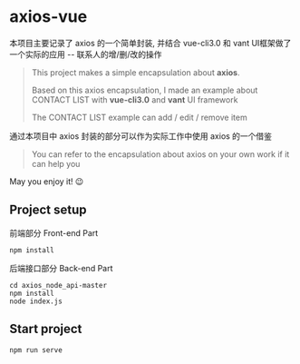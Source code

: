 # axios-vue

本项目主要记录了 axios 的一个简单封装, 并结合 vue-cli3.0 和 vant UI框架做了一个实际的应用 -- 联系人的增/删/改的操作

> This project makes a simple encapsulation about **axios**.
>
> Based on this axios encapsulation, I made an example about CONTACT LIST with **vue-cli3.0** and **vant** UI framework
>
> The CONTACT LIST example can add / edit / remove item

通过本项目中 axios 封装的部分可以作为实际工作中使用 axios 的一个借鉴

> You can refer to the encapsulation about axios on your own work if it can help you

May you enjoy it! 😉


## Project setup

前端部分 Front-end Part
```
npm install
```

后端接口部分 Back-end Part

```
cd axios_node_api-master
npm install
node index.js
```

## Start project
```
npm run serve
```
